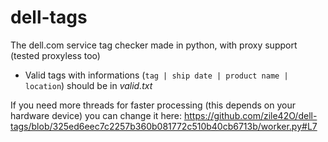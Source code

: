 # dell-tags
The dell.com service tag checker made in python, with proxy support (tested proxyless too)

* Valid tags with informations (`tag | ship date | product name | location`) should be in *valid.txt*

If you need more threads for faster processing (this depends on your hardware device) you can change it here: https://github.com/zile42O/dell-tags/blob/325ed6eec7c2257b360b081772c510b40cb6713b/worker.py#L7
  
